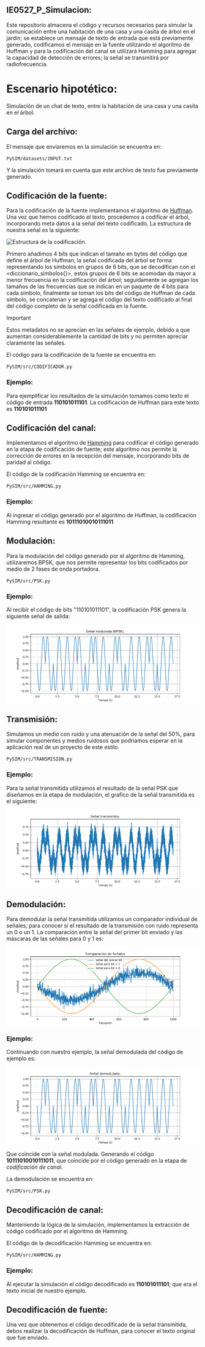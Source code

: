 ## IE0527_P_Simulacion:
Este repositorio almacena el código y recursos necesarios para simular la comunicación entre una habitación de una casa y una casita de árbol en el jardín; se establece un mensaje de texto de entrada que está previamente generado, codificamos el mensaje en la fuente utilizando el algoritmo de Huffman y para la codificación del canal se utilizará Hamming para agregar la capacidad de detección de errores; la señal se transmitirá por radiofrecuencia.

# Escenario hipotético: 
Simulación de un chat de texto, entre la habitación de una casa y una casita en el árbol.

## Carga del archivo:
El mensaje que enviaremos en la simulación se encuentra en:
```
PySIM/datasets/INPUT.txt
```
Y la simulación tomará en cuenta que este archivo de texto fue previamente generado.

## Codificación de la fuente:
Para la codificación de la fuente implementamos el algoritmo de [Huffman](https://www.youtube.com/watch?v=dM6us854Jk0). Una vez que hemos codificado el texto, procedemos a codificar el árbol, incorporando meta datos a la señal del texto codificado. La estructura de nuestra señal es la siguiente:

![Estructura de la codificación.](images/Estructura_Señal_Fuente.png)

Primero añadimos 4 bits que indican el tamaño en bytes del código que define el árbol de Huffman; la señal codificada del árbol se forma representando los símbolos en grupos de 6 bits, que se decodifican con el <diccionario_simbolos{}>, estos grupos de 6 bits se acomodan da mayor a menor frecuencia en la codificación del árbol; seguidamente se agregan los tamaños de las frecuencias que se indican en un paquete de 4 bits para cada símbolo, finalmente se toman los bits del código de Huffman de cada símbolo, se concatenan y se agrega el código del texto codificado al final del código completo de la señal codificada en la fuente. 
> [!IMPORTANT]
> Estos metadatos no se aprecian en las señales de ejemplo, debido a que aumentan considerablemente la cantidad de bits y no permiten apreciar claramente las señales.

El código para la codificación de la fuente se encuentra en:
```
PySIM/src/CODIFICADOR.py
```
### Ejemplo:
Para ejemplificar los resultados de la simulación tomamos como texto el código de entrada **110101011101**. La codificación de Huffman para este texto es **110101011101**

## Codificación del canal:
Implementamos el algoritmo de [Hamming](https://www.youtube.com/watch?v=WdmGSWrcMvM) para codificar el código generado en la etapa de codificación de fuente; este algoritmo nos permite la corrección de errores en la recepción del mensaje, incorporando bits de paridad al código.

El código de la codificación Hamming se encuentra en:
```
PySIM/src/HAMMING.py
```
### Ejemplo:
Al ingresar el código generado por el algoritmo de Huffman, la codificación Hamming resultante es **10111010010111011**

## Modulación:
Para la modulación del código generado por el algoritmo de Hamming, utilizaremos BPSK, que nos permite representar los bits codificados por medio de 2 fases de onda portadora.
```
PySIM/src/PSK.py
```
### Ejemplo:
Al recibir el código de bits "110101011101", la codificación PSK genera la siguiente señal de salida:

![Señal PSK.](images/PSK_EJEMPLO.png)

## Transmisión:
Simulamos un medio con ruido y una atenuación de la señal del 50%, para simular componentes y medios ruidosos que podríamos esperar en la aplicación real de un proyecto de este estilo.
```
PySIM/src/TRANSMISION.py
```
### Ejemplo:
Para la señal transmitida utilizamos el resultado de la señal PSK que diseñamos en la etapa de modulación, el grafico de la señal transmitida es el siguiente:

![Señal transmitida.](images/TRANS_EJEMPLO.png)

## Demodulación:
Para demodular la señal transmitida utilizamos un comparador individual de señales; para conocer si el resultado de la transmisión con ruido representa un 0 o un 1. La comparación entre la señal del primer bit enviado y las máscaras de las señales para 0 y 1 es:

![Señal comparada para el primer bit.](images/COMP_BIT1.png)

### Ejemplo:
Continuando con nuestro ejemplo, la señal demodulada del código de ejemplo es:

![Señal Demodulada.](images/DEMOD_EJEMPLO.png)

Que coincide con la señal modulada. Generando el código **10111010010111011**, que coincide por el código generado en la etapa de *codificación de canal*.

La demodulación se encuentra en:
```
PySIM/src/PSK.py
```

## Decodificación de canal:
Manteniendo la lógica de la simulación, implementamos la extracción de código codificado por el algoritmo de Hamming.

El código de la decodificación Hamming se encuentra en:
```
PySIM/src/HAMMING.py
```

### Ejemplo:
Al ejecutar la simulación el código decodificado es **110101011101**; que era el texto inicial de nuestro ejemplo.

## Decodificación de fuente:
Una vez que obtenemos el código decodificado de la señal transmitida, debos realizar la decodificación de Huffman, para conocer el texto original que fue enviado.